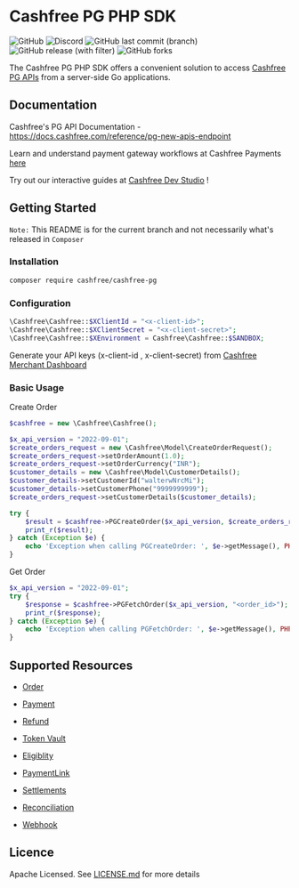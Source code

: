 # Cashfree PG PHP SDK
![GitHub](https://img.shields.io/github/license/cashfree/cashfree-pg-sdk-php) ![Discord](https://img.shields.io/discord/931125665669972018?label=discord) ![GitHub last commit (branch)](https://img.shields.io/github/last-commit/cashfree/cashfree-pg-sdk-php/master) ![GitHub release (with filter)](https://img.shields.io/github/v/release/cashfree/cashfree-pg-sdk-php?label=latest) ![GitHub forks](https://img.shields.io/github/forks/cashfree/cashfree-pg-sdk-php)

The Cashfree PG PHP SDK offers a convenient solution to access [Cashfree PG APIs](https://docs.cashfree.com/reference/pg-new-apis-endpoint) from a server-side Go  applications. 



## Documentation

Cashfree's PG API Documentation - https://docs.cashfree.com/reference/pg-new-apis-endpoint

Learn and understand payment gateway workflows at Cashfree Payments [here](https://docs.cashfree.com/docs/payment-gateway)

Try out our interactive guides at [Cashfree Dev Studio](https://www.cashfree.com/devstudio) !

## Getting Started

`Note:` This README is for the current branch and not necessarily what's released in `Composer`

### Installation
```bash
composer require cashfree/cashfree-pg
```
### Configuration

```php
\Cashfree\Cashfree::$XClientId = "<x-client-id>";
\Cashfree\Cashfree::$XClientSecret = "<x-client-secret>";
\Cashfree\Cashfree::$XEnvironment = Cashfree\Cashfree::$SANDBOX;
```

Generate your API keys (x-client-id , x-client-secret) from [Cashfree Merchant Dashboard](https://merchant.cashfree.com/merchants/login)

### Basic Usage
Create Order
```php
$cashfree = new \Cashfree\Cashfree();

$x_api_version = "2022-09-01";
$create_orders_request = new \Cashfree\Model\CreateOrderRequest();
$create_orders_request->setOrderAmount(1.0);
$create_orders_request->setOrderCurrency("INR");
$customer_details = new \Cashfree\Model\CustomerDetails();
$customer_details->setCustomerId("walterwNrcMi");
$customer_details->setCustomerPhone("9999999999");
$create_orders_request->setCustomerDetails($customer_details);

try {
    $result = $cashfree->PGCreateOrder($x_api_version, $create_orders_request);
    print_r($result);
} catch (Exception $e) {
    echo 'Exception when calling PGCreateOrder: ', $e->getMessage(), PHP_EOL;
}
```

Get Order
```php
$x_api_version = "2022-09-01";
try {
    $response = $cashfree->PGFetchOrder($x_api_version, "<order_id>");
    print_r($response);
} catch (Exception $e) {
    echo 'Exception when calling PGFetchOrder: ', $e->getMessage(), PHP_EOL;
}
```

## Supported Resources

- [Order](docs/Orders.md)

- [Payment](docs/Payments.md)

- [Refund](docs/Refunds.md)

- [Token Vault](docs/TokenVault.md)

- [Eligiblity](docs/Eligibility.md)

- [PaymentLink](docs/PaymentLink.md)

- [Settlements](docs/Settlements.md)

- [Reconciliation](docs/Reconciliation.md)

- [Webhook](docs/Webhook.md)

## Licence

Apache Licensed. See [LICENSE.md](LICENSE.md) for more details
